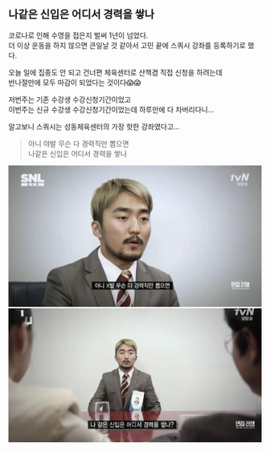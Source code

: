 ## 나같은 신입은 어디서 경력을 쌓나

코로나로 인해 수영을 접은지 벌써 1년이 넘었다.  
더 이상 운동을 하지 않으면 큰일날 것 같아서 고민 끝에 스쿼시 강좌를 등록하기로 했다.  

오늘 일에 집중도 안 되고 건너편 체육센터로 산책겸 직접 신청을 하려는데  
반나절만에 모두 마감이 되었다는 것이다😱😱

저번주는 기존 수강생 수강신청기간이었고  
이번주는 신규 수강생 수강신청기간이었는데 하루만에 다 차버리다니...

알고보니 스쿼시는 성동체육센터의 가장 핫한 강좌였다고...

> 아니 야발 무슨 다 경력직만 뽑으면  
> 나같은 신입은 어디서 경력을 쌓나

![](./images/yabal.jpg)
![](./images/yabal1.png)